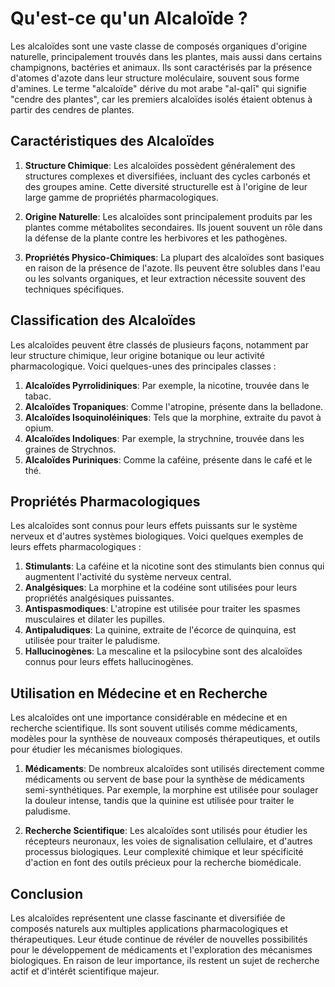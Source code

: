 # Qu'est-ce qu'un Alcaloïde ?

Les alcaloïdes sont une vaste classe de composés organiques d'origine naturelle, principalement trouvés dans les plantes, mais aussi dans certains champignons, bactéries et animaux. Ils sont caractérisés par la présence d'atomes d'azote dans leur structure moléculaire, souvent sous forme d'amines. Le terme "alcaloïde" dérive du mot arabe "al-qalī" qui signifie "cendre des plantes", car les premiers alcaloïdes isolés étaient obtenus à partir des cendres de plantes.

## Caractéristiques des Alcaloïdes

1. **Structure Chimique**: Les alcaloïdes possèdent généralement des structures complexes et diversifiées, incluant des cycles carbonés et des groupes amine. Cette diversité structurelle est à l'origine de leur large gamme de propriétés pharmacologiques.

2. **Origine Naturelle**: Les alcaloïdes sont principalement produits par les plantes comme métabolites secondaires. Ils jouent souvent un rôle dans la défense de la plante contre les herbivores et les pathogènes.

3. **Propriétés Physico-Chimiques**: La plupart des alcaloïdes sont basiques en raison de la présence de l'azote. Ils peuvent être solubles dans l'eau ou les solvants organiques, et leur extraction nécessite souvent des techniques spécifiques.

## Classification des Alcaloïdes

Les alcaloïdes peuvent être classés de plusieurs façons, notamment par leur structure chimique, leur origine botanique ou leur activité pharmacologique. Voici quelques-unes des principales classes :

1. **Alcaloïdes Pyrrolidiniques**: Par exemple, la nicotine, trouvée dans le tabac.
2. **Alcaloïdes Tropaniques**: Comme l'atropine, présente dans la belladone.
3. **Alcaloïdes Isoquinoléiniques**: Tels que la morphine, extraite du pavot à opium.
4. **Alcaloïdes Indoliques**: Par exemple, la strychnine, trouvée dans les graines de Strychnos.
5. **Alcaloïdes Puriniques**: Comme la caféine, présente dans le café et le thé.

## Propriétés Pharmacologiques

Les alcaloïdes sont connus pour leurs effets puissants sur le système nerveux et d'autres systèmes biologiques. Voici quelques exemples de leurs effets pharmacologiques :

1. **Stimulants**: La caféine et la nicotine sont des stimulants bien connus qui augmentent l'activité du système nerveux central.
2. **Analgésiques**: La morphine et la codéine sont utilisées pour leurs propriétés analgésiques puissantes.
3. **Antispasmodiques**: L'atropine est utilisée pour traiter les spasmes musculaires et dilater les pupilles.
4. **Antipaludiques**: La quinine, extraite de l'écorce de quinquina, est utilisée pour traiter le paludisme.
5. **Hallucinogènes**: La mescaline et la psilocybine sont des alcaloïdes connus pour leurs effets hallucinogènes.

## Utilisation en Médecine et en Recherche

Les alcaloïdes ont une importance considérable en médecine et en recherche scientifique. Ils sont souvent utilisés comme médicaments, modèles pour la synthèse de nouveaux composés thérapeutiques, et outils pour étudier les mécanismes biologiques.

1. **Médicaments**: De nombreux alcaloïdes sont utilisés directement comme médicaments ou servent de base pour la synthèse de médicaments semi-synthétiques. Par exemple, la morphine est utilisée pour soulager la douleur intense, tandis que la quinine est utilisée pour traiter le paludisme.

2. **Recherche Scientifique**: Les alcaloïdes sont utilisés pour étudier les récepteurs neuronaux, les voies de signalisation cellulaire, et d'autres processus biologiques. Leur complexité chimique et leur spécificité d'action en font des outils précieux pour la recherche biomédicale.

## Conclusion

Les alcaloïdes représentent une classe fascinante et diversifiée de composés naturels aux multiples applications pharmacologiques et thérapeutiques. Leur étude continue de révéler de nouvelles possibilités pour le développement de médicaments et l'exploration des mécanismes biologiques. En raison de leur importance, ils restent un sujet de recherche actif et d'intérêt scientifique majeur.